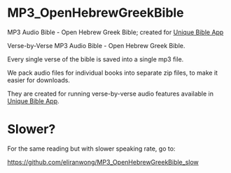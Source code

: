 # MP3_OpenHebrewGreekBible
MP3 Audio Bible - Open Hebrew Greek Bible; created for <a href="https://github.com/eliranwong/UniqueBible">Unique Bible App</a>

Verse-by-Verse MP3 Audio Bible - Open Hebrew Greek Bible.

Every single verse of the bible is saved into a single mp3 file.

We pack audio files for individual books into separate zip files, to make it easier for downloads.

They are created for running verse-by-verse audio features available in <a href="https://github.com/eliranwong/UniqueBible">Unique Bible App</a>.

# Slower?

For the same reading but with slower speaking rate, go to:

https://github.com/eliranwong/MP3_OpenHebrewGreekBible_slow
